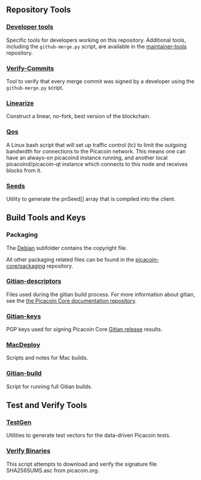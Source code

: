 Repository Tools
---------------------

### [Developer tools](/contrib/devtools) ###
Specific tools for developers working on this repository.
Additional tools, including the `github-merge.py` script, are available in the [maintainer-tools](https://github.com/picacoin-core/picacoin-maintainer-tools) repository.

### [Verify-Commits](/contrib/verify-commits) ###
Tool to verify that every merge commit was signed by a developer using the `github-merge.py` script.

### [Linearize](/contrib/linearize) ###
Construct a linear, no-fork, best version of the blockchain.

### [Qos](/contrib/qos) ###

A Linux bash script that will set up traffic control (tc) to limit the outgoing bandwidth for connections to the Picacoin network. This means one can have an always-on picacoind instance running, and another local picacoind/picacoin-qt instance which connects to this node and receives blocks from it.

### [Seeds](/contrib/seeds) ###
Utility to generate the pnSeed[] array that is compiled into the client.

Build Tools and Keys
---------------------

### Packaging ###
The [Debian](/contrib/debian) subfolder contains the copyright file.

All other packaging related files can be found in the [picacoin-core/packaging](https://github.com/picacoin-core/packaging) repository.

### [Gitian-descriptors](/contrib/gitian-descriptors) ###
Files used during the gitian build process. For more information about gitian, see the [the Picacoin Core documentation repository](https://github.com/picacoin-core/docs).

### [Gitian-keys](/contrib/gitian-keys)
PGP keys used for signing Picacoin Core [Gitian release](/doc/release-process.md) results.

### [MacDeploy](/contrib/macdeploy) ###
Scripts and notes for Mac builds.

### [Gitian-build](/contrib/gitian-build.py) ###
Script for running full Gitian builds.

Test and Verify Tools
---------------------

### [TestGen](/contrib/testgen) ###
Utilities to generate test vectors for the data-driven Picacoin tests.

### [Verify Binaries](/contrib/verifybinaries) ###
This script attempts to download and verify the signature file SHA256SUMS.asc from picacoin.org.
